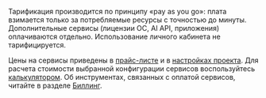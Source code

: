 Тарификация производится по принципу «pay as you go»: плата взимается только за потребляемые ресурсы с точностью до минуты. Дополнительные сервисы (лицензии ОС, AI API, приложения) оплачиваются отдельно. Использование личного кабинета не тарифицируется.

Цены на сервисы приведены в [прайс-листе](https://mcs.mail.ru/pricelist) и в [настройках проекта](https://mcs.mail.ru/app/project/prices). Для расчета стоимости выбранной конфигурации сервисов воспользуйтесь [калькулятором](https://mcs.mail.ru/pricing/). Об инструментах, связанных с оплатой сервисов, читайте в разделе [Биллинг](/ru/additionals/billing).
